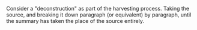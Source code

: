 Consider a "deconstruction" as part of the harvesting process. Taking the source, and breaking it down paragraph (or equivalent) by paragraph, until the summary has taken the place of the source entirely.